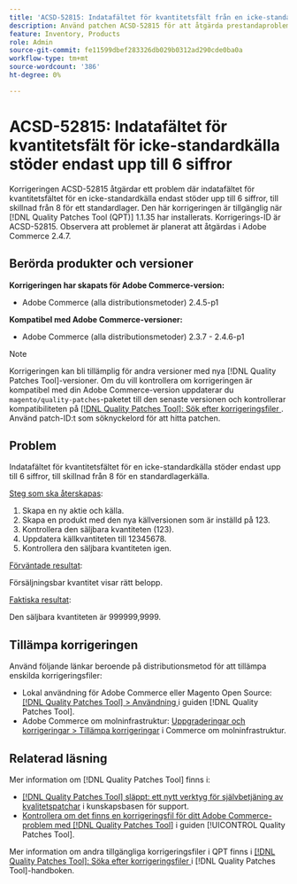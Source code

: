 ```yaml
---
title: 'ACSD-52815: Indatafältet för kvantitetsfält från en icke-standardkälla stöder endast upp till 6 siffror'
description: Använd patchen ACSD-52815 för att åtgärda prestandaproblemet i Adobe Commerce där indatafältet för kvantitetsfältet för en icke-standardkälla endast stöder upp till 6 siffror, till skillnad från 8 för standardlager.
feature: Inventory, Products
role: Admin
source-git-commit: fe11599dbef283326db029b0312ad290cde0ba0a
workflow-type: tm+mt
source-wordcount: '386'
ht-degree: 0%

---
```


# ACSD-52815: Indatafältet för kvantitetsfält för icke-standardkälla stöder endast upp till 6 siffror

Korrigeringen ACSD-52815 åtgärdar ett problem där indatafältet för kvantitetsfältet för en icke-standardkälla endast stöder upp till 6 siffror, till skillnad från 8 för ett standardlager. Den här korrigeringen är tillgänglig när [!DNL Quality Patches Tool (QPT)] 1.1.35 har installerats. Korrigerings-ID är ACSD-52815. Observera att problemet är planerat att åtgärdas i Adobe Commerce 2.4.7.

## Berörda produkter och versioner

**Korrigeringen har skapats för Adobe Commerce-version:**

* Adobe Commerce (alla distributionsmetoder) 2.4.5-p1

**Kompatibel med Adobe Commerce-versioner:**

* Adobe Commerce (alla distributionsmetoder) 2.3.7 - 2.4.6-p1

>[!NOTE]
>
>Korrigeringen kan bli tillämplig för andra versioner med nya [!DNL Quality Patches Tool]-versioner. Om du vill kontrollera om korrigeringen är kompatibel med din Adobe Commerce-version uppdaterar du `magento/quality-patches`-paketet till den senaste versionen och kontrollerar kompatibiliteten på [[!DNL Quality Patches Tool]: Sök efter korrigeringsfiler ](https://experienceleague.adobe.com/tools/commerce-quality-patches/index.html?lang=sv-SE). Använd patch-ID:t som söknyckelord för att hitta patchen.

## Problem

Indatafältet för kvantitetsfältet för en icke-standardkälla stöder endast upp till 6 siffror, till skillnad från 8 för en standardlagerkälla.

<u>Steg som ska återskapas</u>:

1. Skapa en ny aktie och källa.
1. Skapa en produkt med den nya källversionen som är inställd på 123.
1. Kontrollera den säljbara kvantiteten (123).
1. Uppdatera källkvantiteten till 12345678.
1. Kontrollera den säljbara kvantiteten igen.

<u>Förväntade resultat</u>:

Försäljningsbar kvantitet visar rätt belopp.

<u>Faktiska resultat</u>:

Den säljbara kvantiteten är 999999,9999.

## Tillämpa korrigeringen

Använd följande länkar beroende på distributionsmetod för att tillämpa enskilda korrigeringsfiler:

* Lokal användning för Adobe Commerce eller Magento Open Source: [[!DNL Quality Patches Tool] > Användning ](/help/tools/quality-patches-tool/usage.md) i guiden [!DNL Quality Patches Tool].
* Adobe Commerce om molninfrastruktur: [Uppgraderingar och korrigeringar > Tillämpa korrigeringar](https://experienceleague.adobe.com/docs/commerce-cloud-service/user-guide/develop/upgrade/apply-patches.html?lang=sv-SE) i Commerce om molninfrastruktur.

## Relaterad läsning

Mer information om [!DNL Quality Patches Tool] finns i:

* [[!DNL Quality Patches Tool] släppt: ett nytt verktyg för självbetjäning av kvalitetspatchar](https://experienceleague.adobe.com/sv/docs/commerce-knowledge-base/kb/announcements/commerce-announcements/magento-quality-patches-released-new-tool-to-self-serve-quality-patches) i kunskapsbasen för support.
* [Kontrollera om det finns en korrigeringsfil för ditt Adobe Commerce-problem med  [!DNL Quality Patches Tool]](/help/tools/quality-patches-tool/patches-available-in-qpt/check-patch-for-magento-issue-with-magento-quality-patches.md) i guiden [!UICONTROL Quality Patches Tool].


Mer information om andra tillgängliga korrigeringsfiler i QPT finns i [[!DNL Quality Patches Tool]: Söka efter korrigeringsfiler ](https://experienceleague.adobe.com/tools/commerce-quality-patches/index.html?lang=sv-SE) i [!DNL Quality Patches Tool]-handboken.
